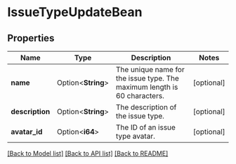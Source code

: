 # IssueTypeUpdateBean

## Properties

Name | Type | Description | Notes
------------ | ------------- | ------------- | -------------
**name** | Option<**String**> | The unique name for the issue type. The maximum length is 60 characters. | [optional]
**description** | Option<**String**> | The description of the issue type. | [optional]
**avatar_id** | Option<**i64**> | The ID of an issue type avatar. | [optional]

[[Back to Model list]](../README.md#documentation-for-models) [[Back to API list]](../README.md#documentation-for-api-endpoints) [[Back to README]](../README.md)


